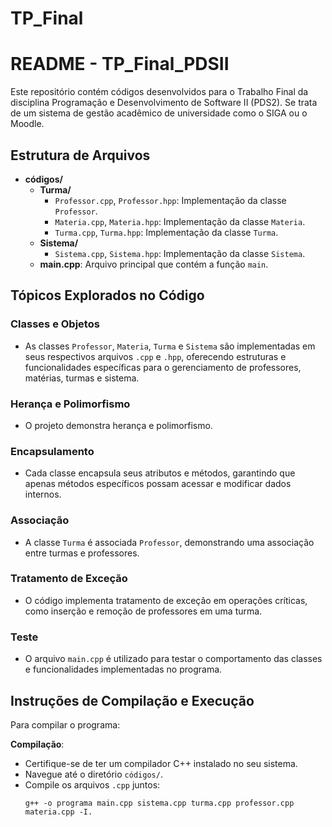 # TP_Final

# README - TP_Final_PDSII

Este repositório contém códigos desenvolvidos para o Trabalho Final da disciplina Programação e Desenvolvimento de Software II (PDS2). Se trata de um sistema de gestão acadêmico de universidade como o SIGA ou o Moodle.

## Estrutura de Arquivos

- **códigos/**
  - **Turma/**
    - `Professor.cpp`, `Professor.hpp`: Implementação da classe `Professor`.
    - `Materia.cpp`, `Materia.hpp`: Implementação da classe `Materia`.
    - `Turma.cpp`, `Turma.hpp`: Implementação da classe `Turma`.
  - **Sistema/**
    - `Sistema.cpp`, `Sistema.hpp`: Implementação da classe `Sistema`.
  - **main.cpp**: Arquivo principal que contém a função `main`.

## Tópicos Explorados no Código

### Classes e Objetos

- As classes `Professor`, `Materia`, `Turma` e `Sistema` são implementadas em seus respectivos arquivos `.cpp` e `.hpp`, oferecendo estruturas e funcionalidades específicas para o gerenciamento de professores, matérias, turmas e sistema.

### Herança e Polimorfismo

- O projeto demonstra herança e polimorfismo.

### Encapsulamento

- Cada classe encapsula seus atributos e métodos, garantindo que apenas métodos específicos possam acessar e modificar dados internos.

### Associação

- A classe `Turma` é associada `Professor`, demonstrando uma associação entre turmas e professores.

### Tratamento de Exceção

- O código implementa tratamento de exceção em operações críticas, como inserção e remoção de professores em uma turma.

### Teste

- O arquivo `main.cpp` é utilizado para testar o comportamento das classes e funcionalidades implementadas no programa.

## Instruções de Compilação e Execução

Para compilar o programa:

**Compilação**:
   - Certifique-se de ter um compilador C++ instalado no seu sistema.
   - Navegue até o diretório `códigos/`.
   - Compile os arquivos `.cpp` juntos:
     ```
     g++ -o programa main.cpp sistema.cpp turma.cpp professor.cpp materia.cpp -I.
     
     ```
